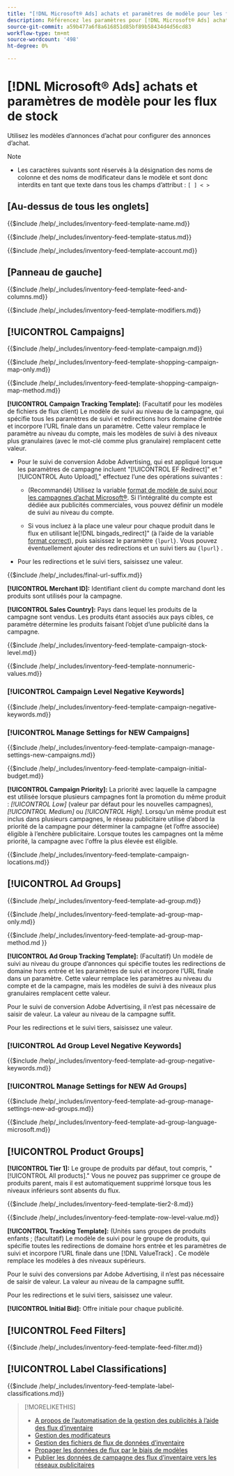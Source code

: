 ```yaml
---
title: "[!DNL Microsoft® Ads] achats et paramètres de modèle pour les flux de stock"
description: Référencez les paramètres pour [!DNL Microsoft® Ads] achat de modèles d’annonces pour les flux d’inventaire.
source-git-commit: a59b477a6f8a616851d85bf89b58434d4d56cd83
workflow-type: tm+mt
source-wordcount: '498'
ht-degree: 0%

---
```


# [!DNL Microsoft® Ads] achats et paramètres de modèle pour les flux de stock

Utilisez les modèles d’annonces d’achat pour configurer des annonces d’achat.

>[!NOTE]
>
>* Les caractères suivants sont réservés à la désignation des noms de colonne et des noms de modificateur dans le modèle et sont donc interdits en tant que texte dans tous les champs d’attribut :  `[ ] < > `


## \[Au-dessus de tous les onglets\]

<!-- **Template Name:** -->

{{$include /help/_includes/inventory-feed-template-name.md}}

<!-- **Status:** -->

{{$include /help/_includes/inventory-feed-template-status.md}}

<!-- **Account:** -->

{{$include /help/_includes/inventory-feed-template-account.md}}

## \[Panneau de gauche\]

<!-- **[!UICONTROL Feed &amp; Columns]:** -->

{{$include /help/_includes/inventory-feed-template-feed-and-columns.md}}

<!-- **[!UICONTROL Modifiers]:** -->

{{$include /help/_includes/inventory-feed-template-modifiers.md}}

## [!UICONTROL Campaigns]

<!-- **[!UICONTROL Campaign]:** -->

{{$include /help/_includes/inventory-feed-template-campaign.md}}

<!-- **[!UICONTROL Campaign Map Only]:** -->

{{$include /help/_includes/inventory-feed-template-shopping-campaign-map-only.md}}

<!-- **[!UICONTROL Campaign Map Method]:** -->

{{$include /help/_includes/inventory-feed-template-shopping-campaign-map-method.md}}

**[!UICONTROL Campaign Tracking Template]:** (Facultatif pour les modèles de fichiers de flux client) Le modèle de suivi au niveau de la campagne, qui spécifie tous les paramètres de suivi et redirections hors domaine d’entrée et incorpore l’URL finale dans un paramètre. Cette valeur remplace le paramètre au niveau du compte, mais les modèles de suivi à des niveaux plus granulaires (avec le mot-clé comme plus granulaire) remplacent cette valeur.

* Pour le suivi de conversion Adobe Advertising, qui est appliqué lorsque les paramètres de campagne incluent &quot;[!UICONTROL EF Redirect]&quot; et &quot;[!UICONTROL Auto Upload],&quot; effectuez l’une des opérations suivantes :

   * (Recommandé) Utilisez la variable [format de modèle de suivi pour les campagnes d’achat Microsoft®](/help/search-social-commerce/tracking/formats-click-tracking-microsoft.md). Si l’intégralité du compte est dédiée aux publicités commerciales, vous pouvez définir un modèle de suivi au niveau du compte.

   * Si vous incluez à la place une valeur pour chaque produit dans le flux en utilisant le[!DNL bingads_redirect]&quot; (à l’aide de la variable [format correct](/help/search-social-commerce/tracking/formats-click-tracking-microsoft.md)), puis saisissez le paramètre `{lpurl}`. Vous pouvez éventuellement ajouter des redirections et un suivi tiers au `{lpurl}` .

* Pour les redirections et le suivi tiers, saisissez une valeur.

<!-- **[!UICONTROL Campaign Final URL Suffix]:** -->

{{$include /help/_includes/final-url-suffix.md}}

**[!UICONTROL Merchant ID]:** Identifiant client du compte marchand dont les produits sont utilisés pour la campagne.

**[!UICONTROL Sales Country]:** Pays dans lequel les produits de la campagne sont vendus. Les produits étant associés aux pays cibles, ce paramètre détermine les produits faisant l’objet d’une publicité dans la campagne.

<!-- **[!UICONTROL Stock Level]:** -->

{{$include /help/_includes/inventory-feed-template-campaign-stock-level.md}}

<!-- **[!UICONTROL This column has non-numeric values]:** -->

{{$include /help/_includes/inventory-feed-template-nonnumeric-values.md}}

### [!UICONTROL Campaign Level Negative Keywords]

{{$include /help/_includes/inventory-feed-template-campaign-negative-keywords.md}}

### [!UICONTROL Manage Settings for NEW Campaigns]

<!-- Flag/check box **[!UICONTROL Manage Settings for NEW Campaigns]:** -->

{{$include /help/_includes/inventory-feed-template-campaign-manage-settings-new-campaigns.md}}

<!-- **[!UICONTROL Initial Budget]:** -->

{{$include /help/_includes/inventory-feed-template-campaign-initial-budget.md}}

**[!UICONTROL Campaign Priority]:** La priorité avec laquelle la campagne est utilisée lorsque plusieurs campagnes font la promotion du même produit : *[!UICONTROL Low]* (valeur par défaut pour les nouvelles campagnes), *[!UICONTROL Medium]* ou *[!UICONTROL High]*. Lorsqu’un même produit est inclus dans plusieurs campagnes, le réseau publicitaire utilise d’abord la priorité de la campagne pour déterminer la campagne (et l’offre associée) éligible à l’enchère publicitaire. Lorsque toutes les campagnes ont la même priorité, la campagne avec l&#39;offre la plus élevée est éligible.

<!-- **[!UICONTROL Locations]:** -->

{{$include /help/_includes/inventory-feed-template-campaign-locations.md}}

## [!UICONTROL Ad Groups]

<!-- **[!UICONTROL Ad Group]:** -->

{{$include /help/_includes/inventory-feed-template-ad-group.md}}

<!-- **[!UICONTROL Map Only]:** -->

{{$include /help/_includes/inventory-feed-template-ad-group-map-only.md}}

<!-- **[!UICONTROL Map Method]:** -->

{{$include /help/_includes/inventory-feed-template-ad-group-map-method.md }}

**[!UICONTROL Ad Group Tracking Template]:** (Facultatif) Un modèle de suivi au niveau du groupe d’annonces qui spécifie toutes les redirections de domaine hors entrée et les paramètres de suivi et incorpore l’URL finale dans un paramètre. Cette valeur remplace les paramètres au niveau du compte et de la campagne, mais les modèles de suivi à des niveaux plus granulaires remplacent cette valeur.

Pour le suivi de conversion Adobe Advertising, il n’est pas nécessaire de saisir de valeur. La valeur au niveau de la campagne suffit.

Pour les redirections et le suivi tiers, saisissez une valeur.

### [!UICONTROL Ad Group Level Negative Keywords]

{{$include /help/_includes/inventory-feed-template-ad-group-negative-keywords.md}}

### [!UICONTROL Manage Settings for NEW Ad Groups]

<!-- Flag/check box **[!UICONTROL Manage Settings for NEW Ad Groups]:** -->

{{$include /help/_includes/inventory-feed-template-ad-group-manage-settings-new-ad-groups.md}}

<!-- **[!UICONTROL Languages]:** -->

{{$include /help/_includes/inventory-feed-template-ad-group-language-microsoft.md}}

## [!UICONTROL Product Groups]

**[!UICONTROL Tier 1]:** Le groupe de produits par défaut, tout compris, &quot;[!UICONTROL All products].&quot; Vous ne pouvez pas supprimer ce groupe de produits parent, mais il est automatiquement supprimé lorsque tous les niveaux inférieurs sont absents du flux.

<!-- **[!UICONTROL Tier 2 - Tier 8]:** -->

{{$include /help/_includes/inventory-feed-template-tier2-8.md}}

<!-- **[!UICONTROL Row Level Value]:** -->

{{$include /help/_includes/inventory-feed-template-row-level-value.md}}

**[!UICONTROL Tracking Template]:** (Unités sans groupes de produits enfants ; (facultatif) Le modèle de suivi pour le groupe de produits, qui spécifie toutes les redirections de domaine hors entrée et les paramètres de suivi et incorpore l’URL finale dans une [!DNL ValueTrack] . Ce modèle remplace les modèles à des niveaux supérieurs.

Pour le suivi des conversions par Adobe Advertising, il n’est pas nécessaire de saisir de valeur. La valeur au niveau de la campagne suffit.

Pour les redirections et le suivi tiers, saisissez une valeur.

**[!UICONTROL Initial Bid]:** Offre initiale pour chaque publicité.

## [!UICONTROL Feed Filters]

<!-- **\[Feed Filter\]:** -->

{{$include /help/_includes/inventory-feed-template-feed-filter.md}}

## [!UICONTROL Label Classifications]

<!-- **\[Component\] [!UICONTROL Label Classifications] &gt; `[Label Classification and Value`]:** -->

{{$include /help/_includes/inventory-feed-template-label-classifications.md}}

>[!MORELIKETHIS]
>
>* [A propos de l’automatisation de la gestion des publicités à l’aide des flux d’inventaire](../inventory-feeds-about.md)
>* [Gestion des modificateurs](../modifiers-manage.md)
>* [Gestion des fichiers de flux de données d’inventaire](/help/search-social-commerce/campaign-management/inventory-feeds/feed-files-manage.md)
>* [Propager les données de flux par le biais de modèles](../feed-data-propagate.md)
>* [Publier les données de campagne des flux d’inventaire vers les réseaux publicitaires](../propagated-data-post.md)
